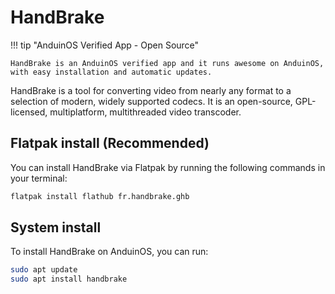 # HandBrake

!!! tip "AnduinOS Verified App - Open Source"

    HandBrake is an AnduinOS verified app and it runs awesome on AnduinOS, with easy installation and automatic updates.

HandBrake is a tool for converting video from nearly any format to a selection of modern, widely supported codecs. It is an open-source, GPL-licensed, multiplatform, multithreaded video transcoder.

## Flatpak install (Recommended)

You can install HandBrake via Flatpak by running the following commands in your terminal:

```bash
flatpak install flathub fr.handbrake.ghb
```

## System install

To install HandBrake on AnduinOS, you can run:

```bash title="Install HandBrake"
sudo apt update
sudo apt install handbrake
```
